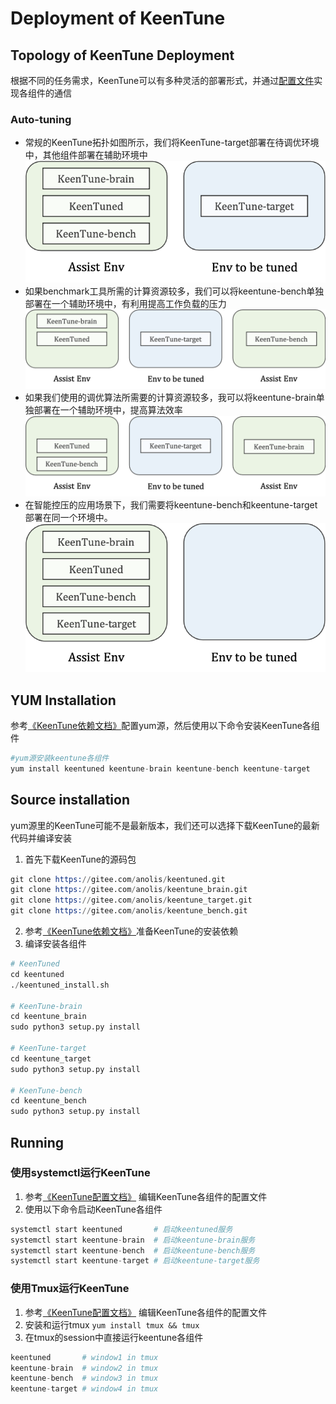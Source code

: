 # Deployment of KeenTune

## Topology of KeenTune Deployment
根据不同的任务需求，KeenTune可以有多种灵活的部署形式，并通过[配置文件](./Configuration_cn.md)实现各组件的通信
### Auto-tuning
+ 常规的KeenTune拓扑如图所示，我们将KeenTune-target部署在待调优环境中，其他组件部署在辅助环境中    
![common deployment topology](../assist/Topology1.png)  
+ 如果benchmark工具所需的计算资源较多，我们可以将keentune-bench单独部署在一个辅助环境中，有利用提高工作负载的压力  
![deployment topology with bench node](../assist/Topology2.png)  
+ 如果我们使用的调优算法所需要的计算资源较多，我可以将keentune-brain单独部署在一个辅助环境中，提高算法效率
![deployment topology with brain node](../assist/Topology3.png)  
+ 在智能控压的应用场景下，我们需要将keentune-bench和keentune-target部署在同一个环境中。  
![pressure control deployment topology](../assist/Topology4.png)  


## YUM Installation
参考[《KeenTune依赖文档》](./Dependencies_cn.md)配置yum源，然后使用以下命令安装KeenTune各组件
```s
#yum源安装keentune各组件
yum install keentuned keentune-brain keentune-bench keentune-target
```

## Source installation
yum源里的KeenTune可能不是最新版本，我们还可以选择下载KeenTune的最新代码并编译安装
1. 首先下载KeenTune的源码包  
```s
git clone https://gitee.com/anolis/keentuned.git
git clone https://gitee.com/anolis/keentune_brain.git
git clone https://gitee.com/anolis/keentune_target.git
git clone https://gitee.com/anolis/keentune_bench.git
```
2. 参考[《KeenTune依赖文档》](./Dependencies_cn.md)准备KeenTune的安装依赖
3. 编译安装各组件
```s
# KeenTuned
cd keentuned
./keentuned_install.sh

# KeenTune-brain
cd keentune_brain
sudo python3 setup.py install

# KeenTune-target
cd keentune_target
sudo python3 setup.py install

# KeenTune-bench
cd keentune_bench
sudo python3 setup.py install
```

## Running
### 使用systemctl运行KeenTune
1. 参考[《KeenTune配置文档》](./Configuration_cn.md) 编辑KeenTune各组件的配置文件
2. 使用以下命令启动KeenTune各组件
```s
systemctl start keentuned       # 启动keentuned服务
systemctl start keentune-brain  # 启动keentune-brain服务
systemctl start keentune-bench  # 启动keentune-bench服务
systemctl start keentune-target # 启动keentune-target服务
```

### 使用Tmux运行KeenTune
1. 参考[《KeenTune配置文档》](./Configuration_cn.md) 编辑KeenTune各组件的配置文件
2. 安装和运行tmux `yum install tmux && tmux`
3. 在tmux的session中直接运行keentune各组件
```s
keentuned       # window1 in tmux
keentune-brain  # window2 in tmux
keentune-bench  # window3 in tmux
keentune-target # window4 in tmux
```